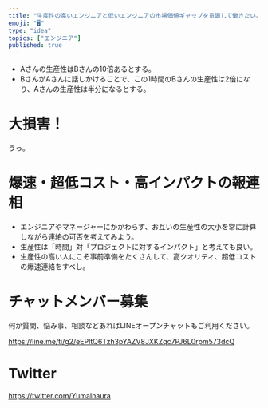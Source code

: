 ```yaml
---
title: "生産性の高いエンジニアと低いエンジニアの市場価値ギャップを意識して働きたい。爆速・超低コスト・高クオリティの報連相をしよう。"
emoji: "🖥"
type: "idea"
topics: ["エンジニア"]
published: true
---
```


- Aさんの生産性はBさんの10倍あるとする。
- BさんがAさんに話しかけることで、この1時間のBさんの生産性は2倍になり、Aさんの生産性は半分になるとする。

# 大損害！

うっ。

# 爆速・超低コスト・高インパクトの報連相

- エンジニアやマネージャーにかかわらず、お互いの生産性の大小を常に計算しながら連絡の可否を考えてみよう。
- 生産性は「時間」対「プロジェクトに対するインパクト」と考えても良い。
- 生産性の高い人にこそ事前準備をたくさんして、高クオリティ、超低コストの爆速連絡をすべし。








<!-- Update From Qiita API -->

# チャットメンバー募集


何か質問、悩み事、相談などあればLINEオープンチャットもご利用ください。

https://line.me/ti/g2/eEPltQ6Tzh3pYAZV8JXKZqc7PJ6L0rpm573dcQ





# Twitter


https://twitter.com/YumaInaura


<!-- Update From Qiita API -->


